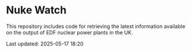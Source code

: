 # Nuke Watch

This repository includes code for retrieving the latest information available on the output of EDF nuclear power plants in the UK.

Last updated: 2025-05-17 18:20
